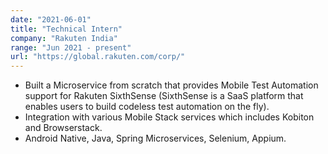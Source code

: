 ```yaml
---
date: "2021-06-01"
title: "Technical Intern"
company: "Rakuten India"
range: "Jun 2021 - present"
url: "https://global.rakuten.com/corp/"
---
```


- Built a Microservice from scratch that provides Mobile Test Automation support for Rakuten SixthSense (SixthSense is a SaaS platform that enables users to build codeless test automation on the fly).
- Integration with various Mobile Stack services which includes Kobiton and Browserstack.
- Android Native, Java, Spring Microservices, Selenium, Appium.
